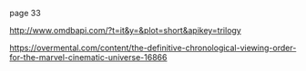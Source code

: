 page 33

http://www.omdbapi.com/?t=it&y=&plot=short&apikey=trilogy

https://overmental.com/content/the-definitive-chronological-viewing-order-for-the-marvel-cinematic-universe-16866